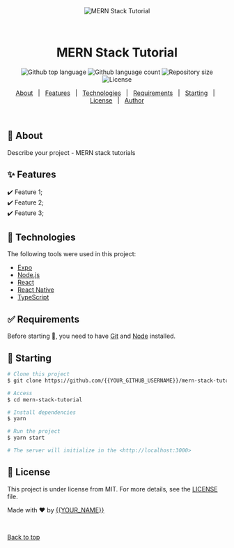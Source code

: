 <div align="center" id="top"> 
  <img src="./.github/app.gif" alt="MERN Stack Tutorial" />

  &#xa0;

  <!-- <a href="https://mernstacktutorial.netlify.app">Demo</a> -->
</div>

<h1 align="center">MERN Stack Tutorial</h1>

<p align="center">
  <img alt="Github top language" src="https://img.shields.io/github/languages/top/{{YOUR_GITHUB_USERNAME}}/mern-stack-tutorial?color=56BEB8">

  <img alt="Github language count" src="https://img.shields.io/github/languages/count/{{YOUR_GITHUB_USERNAME}}/mern-stack-tutorial?color=56BEB8">

  <img alt="Repository size" src="https://img.shields.io/github/repo-size/{{YOUR_GITHUB_USERNAME}}/mern-stack-tutorial?color=56BEB8">

  <img alt="License" src="https://img.shields.io/github/license/{{YOUR_GITHUB_USERNAME}}/mern-stack-tutorial?color=56BEB8">

  <!-- <img alt="Github issues" src="https://img.shields.io/github/issues/{{YOUR_GITHUB_USERNAME}}/mern-stack-tutorial?color=56BEB8" /> -->

  <!-- <img alt="Github forks" src="https://img.shields.io/github/forks/{{YOUR_GITHUB_USERNAME}}/mern-stack-tutorial?color=56BEB8" /> -->

  <!-- <img alt="Github stars" src="https://img.shields.io/github/stars/{{YOUR_GITHUB_USERNAME}}/mern-stack-tutorial?color=56BEB8" /> -->
</p>

<!-- Status -->

<!-- <h4 align="center"> 
	🚧  MERN Stack Tutorial 🚀 Under construction...  🚧
</h4> 

<hr> -->

<p align="center">
  <a href="#dart-about">About</a> &#xa0; | &#xa0; 
  <a href="#sparkles-features">Features</a> &#xa0; | &#xa0;
  <a href="#rocket-technologies">Technologies</a> &#xa0; | &#xa0;
  <a href="#white_check_mark-requirements">Requirements</a> &#xa0; | &#xa0;
  <a href="#checkered_flag-starting">Starting</a> &#xa0; | &#xa0;
  <a href="#memo-license">License</a> &#xa0; | &#xa0;
  <a href="https://github.com/{{YOUR_GITHUB_USERNAME}}" target="_blank">Author</a>
</p>

<br>

## :dart: About ##

Describe your project - MERN stack tutorials

## :sparkles: Features ##

:heavy_check_mark: Feature 1;\
:heavy_check_mark: Feature 2;\
:heavy_check_mark: Feature 3;

## :rocket: Technologies ##

The following tools were used in this project:

- [Expo](https://expo.io/)
- [Node.js](https://nodejs.org/en/)
- [React](https://pt-br.reactjs.org/)
- [React Native](https://reactnative.dev/)
- [TypeScript](https://www.typescriptlang.org/)

## :white_check_mark: Requirements ##

Before starting :checkered_flag:, you need to have [Git](https://git-scm.com) and [Node](https://nodejs.org/en/) installed.

## :checkered_flag: Starting ##

```bash
# Clone this project
$ git clone https://github.com/{{YOUR_GITHUB_USERNAME}}/mern-stack-tutorial

# Access
$ cd mern-stack-tutorial

# Install dependencies
$ yarn

# Run the project
$ yarn start

# The server will initialize in the <http://localhost:3000>
```

## :memo: License ##

This project is under license from MIT. For more details, see the [LICENSE](LICENSE.md) file.


Made with :heart: by <a href="https://github.com/{{YOUR_GITHUB_USERNAME}}" target="_blank">{{YOUR_NAME}}</a>

&#xa0;

<a href="#top">Back to top</a>
